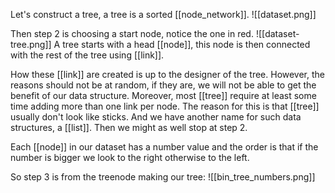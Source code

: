 Let's construct a tree, a tree is a sorted [[node_network]].
![[dataset.png]]

Then step 2 is choosing a start node, notice the one in red.
![[dataset-tree.png]]
A tree starts with a head [[node]], this node is then connected with the rest of the tree using [[link]].

How these [[link]] are created is up to the designer of the tree. 
However, the reasons should not be at random, if they are, we will not be able to get the benefit of our data structure.
Moreover, most [[tree]] require at least some time adding more than one link per node.
The reason for this is that [[tree]] usually don't look like sticks.
And we have another name for such data structures, a [[list]].
Then we might as well stop at step 2.

Each [[node]] in our dataset has a number value and the order is that if the number is bigger we look to the right otherwise to the left.

So step 3 is from the treenode making our tree:
![[bin_tree_numbers.png]]
